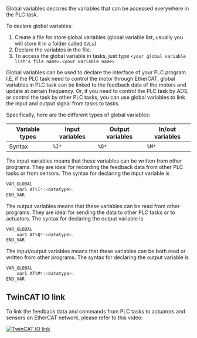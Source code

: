 Global variables declares the variables that can be accessed everywhere in the PLC task.

To declare global variables:

1. Create a file for store global variables (global variable list, usually you will store it in a folder called `GVLs`)
2. Declare the variables in the file.
3. To access the global variable in tasks, just type `<your global variable list's file name>.<your variable name>`

Global variables can be used to declare the interface of your PLC program. I.E, if the PLC task need to control the motor through EtherCAT, global variables in PLC task can be linked to the feedback data of the motors and update at certain frequency. Or, if you need to control the PLC task by ADS, or control the task by other PLC tasks, you can use global variables to link the input and output signal from tasks to tasks.

Specifically, here are the different types of global variables:


|Variable types| Input variables | Output variables | In/out variables
|--------------|----|-----|----|
|Syntax| `%I*` | `%Q*` | `%M*` |

The input variables means that these variables can be written from other programs. They are ideal for recording the feedback data from other PLC tasks or from sensors. The syntax for declaring the input variable is 
```c
VAR_GLOBAL
    var1 AT%I*:<datatype>;
END_VAR 
```

The output variables means that these variables can be read from other programs. They are ideal for sending the data to other PLC tasks or to actuators. The syntax for declaring the output variable is 
```c
VAR_GLOBAL
    var1 AT%Q*:<datatype>;
END_VAR 
```

The input/output variables means that these variables can be both read or written from other programs. The syntax for declaring the output variable is 
```c
VAR_GLOBAL
    var1 AT%M*:<datatype>;
END_VAR 
```

## TwinCAT IO link
To link the feedback data and commands from PLC tasks to actuators and sensors on EtherCAT network, please refer to this video: 

[![TwinCAT IO link](https://img.youtube.com/vi/lgf_GqIvkCI/0.jpg)](https://www.youtube.com/watch?v=lgf_GqIvkCI)